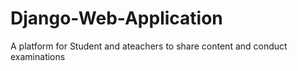 # Django-Web-Application
A platform for Student and ateachers to share content and conduct examinations
